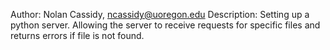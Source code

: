 Author: Nolan Cassidy, ncassidy@uoregon.edu
Description: Setting up a python server. Allowing the server to receive requests for specific files and returns errors if file is not found. 
